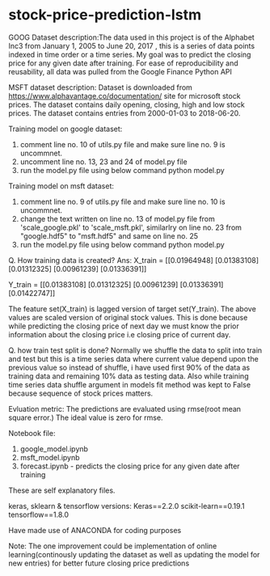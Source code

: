 # stock-price-prediction-lstm
GOOG Dataset description:The data used in this project is of the Alphabet Inc3 from January 1, 2005 to June 20,
2017 , this is a series of data points indexed in time order or a time series. My goal was to
predict the closing price for any given date after training. For ease of reproducibility and
reusability, all data was pulled from the Google Finance Python API


MSFT dataset description:
Dataset is downloaded from https://www.alphavantage.co/documentation/ site for microsoft stock prices. The dataset contains daily opening,
closing, high and low stock prices. The dataset contains entries from 2000-01-03 to 2018-06-20.

Training model on google dataset:
1. comment line no. 10 of utils.py file and make sure line no. 9 is uncommnet.
2. uncomment line no. 13, 23 and 24 of model.py file 
3. run the model.py file using below command
python model.py

Training model on msft dataset:
1. comment line no. 9 of utils.py file and make sure line no. 10 is uncommnet.
2. change the text written on line no. 13 of model.py file from 'scale_google.pkl' to 'scale_msft.pkl', similarlry on line no. 23 from "google.hdf5" to "msft.hdf5" and same on line no. 25
3. run the model.py file using below command
python model.py

Q. How training data is created?
Ans: X_train = [[0.01964948]
 [0.01383108]
 [0.01312325]
 [0.00961239]
 [0.01336391]]

Y_train = [[0.01383108]
 [0.01312325]
 [0.00961239]
 [0.01336391]
 [0.01422747]]

The feature set(X_train) is lagged version of target set(Y_train). The above values are scaled version of original stock values. This is done because while predicting the closing price of next day we must know the prior information about the closing price i.e closing price of current day.


Q. how train test split is done?
Normally we shuffle the data to split into train and test but this is a time series data where current value depend upon the previous value so instead of shuffle, i have used first 90% of the data as training data and remaining 10% data as testing data.
Also while training time series data shuffle argument in models fit method was kept to False because sequence of stock prices matters.


Evluation metric:
The predictions are evaluated using rmse(root mean square error.) The ideal value is zero for rmse.


Notebook file:
1. google_model.ipynb
2. msft_model.ipynb
3. forecast.ipynb - predicts the closing price for any given date after training

These are self explanatory files.

keras, sklearn & tensorflow versions:
Keras==2.2.0
scikit-learn==0.19.1
tensorflow==1.8.0

Have made use of ANACONDA for coding purposes

Note:
The one improvement could be implementation of online learning(continously updating the dataset as well as updating the model for new entries) for better future closing price predictions
